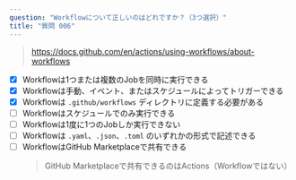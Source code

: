 ```yaml
---
question: "Workflowについて正しいのはどれですか？（3つ選択）"
title: "質問 006"
---
```


> https://docs.github.com/en/actions/using-workflows/about-workflows
- [x] Workflowは1つまたは複数のJobを同時に実行できる
- [x] Workflowは手動、イベント、またはスケジュールによってトリガーできる
- [x] Workflowは `.github/workflows` ディレクトリに定義する必要がある
- [ ] Workflowはスケジュールでのみ実行できる
- [ ] Workflowは1度に1つのJobしか実行できない
- [ ] Workflowは `.yaml`、`.json`、`.toml` のいずれかの形式で記述できる
- [ ] WorkflowはGitHub Marketplaceで共有できる
  > GitHub Marketplaceで共有できるのはActions（Workflowではない）